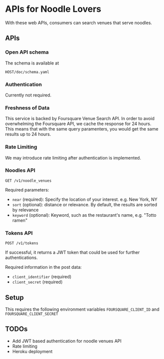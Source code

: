 # APIs for Noodle Lovers

With these web APIs, consumers can search venues that serve noodles.

## APIs

### Open API schema

The schema is available at

`HOST/doc/schema.yaml`

### Authentication

Currently not required.

### Freshness of Data

This service is backed by Foursquare Venue Search API. In order to avoid overwhelming the Foursquare API, we cache the response for 24 hours. This means that with the same query paramenters, you would get the same results up to 24 hours.

### Rate Limiting

We may introduce rate limiting after authentication is implemented.

### Noodles API

`GET /v1/noodle_venues`

Required parameters:

- `near` (required): Specify the location of your interest. e.g. New York, NY
- `sort` (optional): distance or relevance. By default, the results are sorted by relevance
- `keyword` (optional): Keyword, such as the restaurant's name, e.g. "Totto ramen"


### Tokens API

`POST /v1/tokens`

If successful, it returns a JWT token that could be used for further authentications.

Required information in the post data:

- `client_identifier` (required)
- `client_secret` (required)


## Setup

This requires the following environment variables `FOURSQUARE_CLIENT_ID` and `FOURSQUARE_CLIENT_SECRET`

## TODOs

- Add JWT based authentication for noodle venues API
- Rate limiting
- Heroku deployment